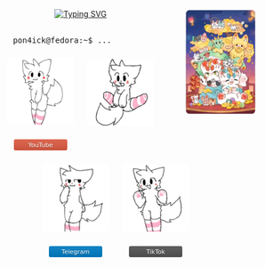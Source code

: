 <div align="center">
    <img src="./assets/banner.png" width="25%" align="right" />
    <a href="https://git.io/typing-svg"><img src="https://readme-typing-svg.demolab.com?font=JetBrains+Mono&weight=100&size=40&duration=4000&pause=300&color=028BF7&center=true&vCenter=true&multiline=true&width=435&height=120&lines=HI!;I'm+Pon4ick" alt="Typing SVG" /></a>
    <br></br>
    <div align="left">
<pre>
        pon4ick@fedora:~$ <text id='dots'>...</text>
</pre>
</div>
    <div style="display: inline-block;">
        <img src="./assets/youtube.webp" height="120" style="padding:10px" align="center" style="width:100%"/>
        <p><a href="https://www.youtube.com/@pon4ick0"><img src="data:image/svg+xml,%3Csvg%20xmlns%3D%22http%3A%2F%2Fwww.w3.org%2F2000%2Fsvg%22%20width%3D%2296.2%22%20height%3D%2220%22%3E%3ClinearGradient%20id%3D%22b%22%20x2%3D%220%22%20y2%3D%22100%25%22%3E%3Cstop%20offset%3D%220%22%20stop-color%3D%22%23bbb%22%20stop-opacity%3D%22.1%22%2F%3E%3Cstop%20offset%3D%221%22%20stop-opacity%3D%22.1%22%2F%3E%3C%2FlinearGradient%3E%3Cmask%20id%3D%22a%22%3E%3Crect%20width%3D%2296.2%22%20height%3D%2220%22%20rx%3D%223%22%20fill%3D%22%23fff%22%2F%3E%3C%2Fmask%3E%3Cg%20mask%3D%22url(%23a)%22%3E%3Crect%20width%3D%2296.2%22%20height%3D%2220%22%20fill%3D%22%23e05d44%22%2F%3E%3Crect%20width%3D%2296.2%22%20height%3D%2220%22%20fill%3D%22url(%23b)%22%2F%3E%3C%2Fg%3E%3Cg%20fill%3D%22%23fff%22%20text-anchor%3D%22middle%22%20font-family%3D%22DejaVu%20Sans%2CVerdana%2CGeneva%2Csans-serif%22%20font-size%3D%2211%22%3E%3Ctext%20x%3D%2250%25%22%20text-anchor%3D%22middle%22%20y%3D%2215%22%20fill%3D%22%23010101%22%20fill-opacity%3D%22.3%22%3EYouTube%3C%2Ftext%3E%3Ctext%20x%3D%2250%25%22%20text-anchor%3D%22middle%22%20y%3D%2214%22%3EYouTube%3C%2Ftext%3E%3C%2Fg%3E%3Cstyle%20xmlns%3D%22http%3A%2F%2Fwww.w3.org%2F1999%2Fxhtml%22%20type%3D%22text%2Fcss%22%3E%3C%2Fstyle%3E%3C%2Fsvg%3E" alt="YouTube" data-canonical-src="" style="padding: 2px 16px;" align="center"/></a><p>
    </div>
    <div style="display: inline-block;">
        <img src="./assets/views.webp" height="120" style="padding:10px" align="center" style="width:100%"/>
        <p><img src="https://komarev.com/ghpvc/?username=Pon4ick" alt="" data-canonical-src="https://img.shields.io/static/v1?label=&amp;message=12.3K&amp;color=028BF7" style="padding: 2px 16px;" align="center"/></p>
    </div>
    <div style="display: inline-block;">
        <img src="./assets/telegram.webp" height="120" style="padding:10px" align="center" style="width:100%"/>
        <p><a href="https://t.me/Pon4ickYo"><img src="data:image/svg+xml,%3Csvg%20xmlns%3D%22http%3A%2F%2Fwww.w3.org%2F2000%2Fsvg%22%20width%3D%2296.2%22%20height%3D%2220%22%3E%3ClinearGradient%20id%3D%22b%22%20x2%3D%220%22%20y2%3D%22100%25%22%3E%3Cstop%20offset%3D%220%22%20stop-color%3D%22%23bbb%22%20stop-opacity%3D%22.1%22%2F%3E%3Cstop%20offset%3D%221%22%20stop-opacity%3D%22.1%22%2F%3E%3C%2FlinearGradient%3E%3Cmask%20id%3D%22a%22%3E%3Crect%20width%3D%2296.2%22%20height%3D%2220%22%20rx%3D%223%22%20fill%3D%22%23fff%22%2F%3E%3C%2Fmask%3E%3Cg%20mask%3D%22url(%23a)%22%3E%3Crect%20width%3D%2296.2%22%20height%3D%2220%22%20fill%3D%22%23007ec6%22%2F%3E%3Crect%20width%3D%2296.2%22%20height%3D%2220%22%20fill%3D%22url(%23b)%22%2F%3E%3C%2Fg%3E%3Cg%20fill%3D%22%23fff%22%20text-anchor%3D%22middle%22%20font-family%3D%22DejaVu%20Sans%2CVerdana%2CGeneva%2Csans-serif%22%20font-size%3D%2211%22%3E%3Ctext%20x%3D%2250%25%22%20text-anchor%3D%22middle%22%20y%3D%2215%22%20fill%3D%22%23010101%22%20fill-opacity%3D%22.3%22%3ETelegram%3C%2Ftext%3E%3Ctext%20x%3D%2250%25%22%20text-anchor%3D%22middle%22%20y%3D%2214%22%3ETelegram%3C%2Ftext%3E%3C%2Fg%3E%3Cstyle%20xmlns%3D%22http%3A%2F%2Fwww.w3.org%2F1999%2Fxhtml%22%20type%3D%22text%2Fcss%22%3E%3C%2Fstyle%3E%3C%2Fsvg%3E" alt="Telegram" data-cano nical-src="" style="padding: 2px 16px;" align="center"/></a><p>
    </div>
    <div style="display: inline-block;">
        <img src="./assets/tiktok.webp" height="120" style="padding:10px" align="center" style="width:100%"/>
        <p><a href="https://www.youtube.com/@pon4ick0"><img src="data:image/svg+xml,%3Csvg%20xmlns%3D%22http%3A%2F%2Fwww.w3.org%2F2000%2Fsvg%22%20width%3D%2296.2%22%20height%3D%2220%22%3E%3ClinearGradient%20id%3D%22b%22%20x2%3D%220%22%20y2%3D%22100%25%22%3E%3Cstop%20offset%3D%220%22%20stop-color%3D%22%23bbb%22%20stop-opacity%3D%22.1%22%2F%3E%3Cstop%20offset%3D%221%22%20stop-opacity%3D%22.1%22%2F%3E%3C%2FlinearGradient%3E%3Cmask%20id%3D%22a%22%3E%3Crect%20width%3D%2296.2%22%20height%3D%2220%22%20rx%3D%223%22%20fill%3D%22%23fff%22%2F%3E%3C%2Fmask%3E%3Cg%20mask%3D%22url(%23a)%22%3E%3Crect%20width%3D%2296.2%22%20height%3D%2220%22%20fill%3D%22%23555%22%2F%3E%3Crect%20width%3D%2296.2%22%20height%3D%2220%22%20fill%3D%22url(%23b)%22%2F%3E%3C%2Fg%3E%3Cg%20fill%3D%22%23fff%22%20text-anchor%3D%22middle%22%20font-family%3D%22DejaVu%20Sans%2CVerdana%2CGeneva%2Csans-serif%22%20font-size%3D%2211%22%3E%3Ctext%20x%3D%2250%25%22%20text-anchor%3D%22middle%22%20y%3D%2215%22%20fill%3D%22%23010101%22%20fill-opacity%3D%22.3%22%3ETikTok%3C%2Ftext%3E%3Ctext%20x%3D%2250%25%22%20text-anchor%3D%22middle%22%20y%3D%2214%22%3ETikTok%3C%2Ftext%3E%3C%2Fg%3E%3Cstyle%20xmlns%3D%22http%3A%2F%2Fwww.w3.org%2F1999%2Fxhtml%22%20type%3D%22text%2Fcss%22%3E%3C%2Fstyle%3E%3C%2Fsvg%3E" alt="TikTok" data-canonical-src="" style="padding: 2px 16px;" align="center"/></a><p>
    </div>
</div>